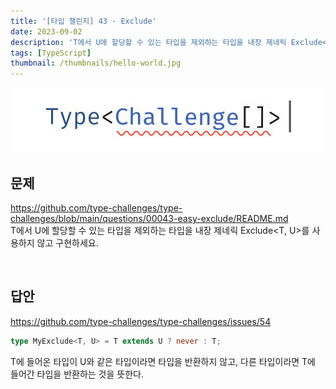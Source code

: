 ```yaml
---
title: '[타입 챌린지] 43 - Exclude'
date: 2023-09-02
description: 'T에서 U에 할당할 수 있는 타입을 제외하는 타입을 내장 제네릭 Exclude<T, U>를 사용하지 않고 구현하세요.'
tags: [TypeScript]
thumbnail: /thumbnails/hello-world.jpg
---
```


<p align="center"><img src="./type-challenge.jpeg"/></p>

## 문제

https://github.com/type-challenges/type-challenges/blob/main/questions/00043-easy-exclude/README.md
<br/>
T에서 U에 할당할 수 있는 타입을 제외하는 타입을 내장 제네릭 Exclude<T, U>를 사용하지 않고 구현하세요.

<br/>

## 답안

https://github.com/type-challenges/type-challenges/issues/54

```typescript
type MyExclude<T, U> = T extends U ? never : T;
```

T에 들어온 타입이 U와 같은 타입이라면 타입을 반환하지 않고, 다른 타입이라면 T에 들어간 타입을 반환하는 것을 뜻한다.
